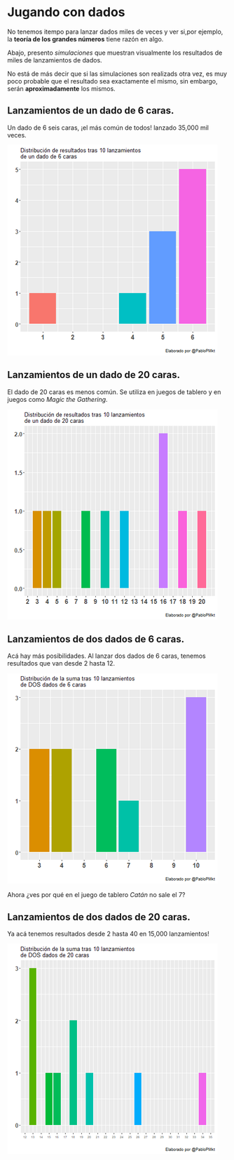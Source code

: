 # Jugando con dados
No tenemos itempo para lanzar dados miles de veces y ver si,por ejemplo, la **teoría de los grandes números** tiene razón en algo.

Abajo, presento *simulaciones* que muestran visualmente los resultados de miles de lanzamientos de dados.

No está de más decir que si las simulaciones son realizads otra vez, es muy poco probable que el resultado sea exactamente el mismo, sin embargo, serán **aproximadamente** los mismos.

## Lanzamientos de un dado de 6 caras.
Un dado de 6 seis caras, ¡el más común de todos! lanzado 35,000 mil veces.

![](https://github.com/PabloDataLib/Simulaciones_dados/blob/master/Dado_6_caras.gif)

## Lanzamientos de un dado de 20 caras.
El dado de 20 caras es menos común. Se utiliza en juegos de tablero y en juegos como *Magic the Gathering*.

![](https://github.com/PabloDataLib/Simulaciones_dados/blob/master/Dado_20_caras.gif)

## Lanzamientos de dos dados de 6 caras.
Acá hay más posibilidades. Al lanzar dos dados de 6 caras, tenemos resultados que van desde 2 hasta 12.

![](https://github.com/PabloDataLib/Simulaciones_dados/blob/master/2_Dados_6_caras.gif)

Ahora ¿ves por qué en el juego de tablero *Catán* no sale el 7?

## Lanzamientos de dos dados de 20 caras.
Ya acá tenemos resultados desde 2 hasta 40 en 15,000 lanzamientos!

![](https://github.com/PabloDataLib/Simulaciones_dados/blob/master/2_Dados_20_caras.gif)

